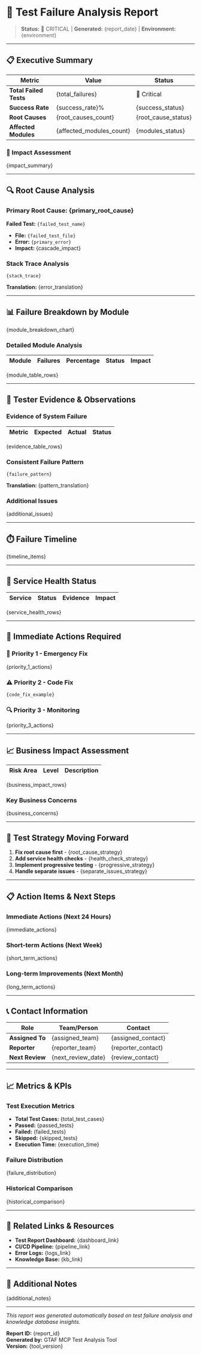 # 🐛 Test Failure Analysis Report

> **Status:** 🔴 CRITICAL | **Generated:** {report_date} | **Environment:** {environment}

---

## 📋 Executive Summary

| Metric | Value | Status |
|--------|-------|---------|
| **Total Failed Tests** | {total_failures} | 🔴 Critical |
| **Success Rate** | {success_rate}% | {success_status} |
| **Root Causes** | {root_causes_count} | {root_cause_status} |
| **Affected Modules** | {affected_modules_count} | {modules_status} |

### 🎯 Impact Assessment
{impact_summary}

---

## 🔍 Root Cause Analysis

### Primary Root Cause: {primary_root_cause}

**Failed Test:** `{failed_test_name}`
- **File:** `{failed_test_file}`
- **Error:** `{primary_error}`
- **Impact:** {cascade_impact}

### Stack Trace Analysis
```
{stack_trace}
```

**Translation:** {error_translation}

---

## 📊 Failure Breakdown by Module

{module_breakdown_chart}

### Detailed Module Analysis

| Module | Failures | Percentage | Status | Impact |
|--------|----------|------------|---------|---------|
{module_table_rows}

---

## 🧪 Tester Evidence & Observations

### Evidence of System Failure

| Metric | Expected | Actual | Status |
|--------|----------|---------|---------|
{evidence_table_rows}

### Consistent Failure Pattern
```
{failure_pattern}
```

**Translation:** {pattern_translation}

### Additional Issues
{additional_issues}

---

## ⏱️ Failure Timeline

{timeline_items}

---

## 🏥 Service Health Status

| Service | Status | Evidence | Impact |
|---------|--------|----------|---------|
{service_health_rows}

---

## 🔧 Immediate Actions Required

### 🚨 Priority 1 - Emergency Fix
{priority_1_actions}

### ⚠️ Priority 2 - Code Fix
```{code_language}
{code_fix_example}
```

### 🔍 Priority 3 - Monitoring
{priority_3_actions}

---

## 📈 Business Impact Assessment

| Risk Area | Level | Description |
|-----------|-------|-------------|
{business_impact_rows}

### Key Business Concerns
{business_concerns}

---

## 🎯 Test Strategy Moving Forward

1. **Fix root cause first** - {root_cause_strategy}
2. **Add service health checks** - {health_check_strategy}
3. **Implement progressive testing** - {progressive_strategy}
4. **Handle separate issues** - {separate_issues_strategy}

---

## 📋 Action Items & Next Steps

### Immediate Actions (Next 24 Hours)
{immediate_actions}

### Short-term Actions (Next Week)
{short_term_actions}

### Long-term Improvements (Next Month)
{long_term_actions}

---

## 📞 Contact Information

| Role | Team/Person | Contact |
|------|-------------|---------|
| **Assigned To** | {assigned_team} | {assigned_contact} |
| **Reporter** | {reporter_team} | {reporter_contact} |
| **Next Review** | {next_review_date} | {review_contact} |

---

## 📈 Metrics & KPIs

### Test Execution Metrics
- **Total Test Cases:** {total_test_cases}
- **Passed:** {passed_tests}
- **Failed:** {failed_tests}
- **Skipped:** {skipped_tests}
- **Execution Time:** {execution_time}

### Failure Distribution
{failure_distribution}

### Historical Comparison
{historical_comparison}

---

## 🔗 Related Links & Resources

- **Test Report Dashboard:** {dashboard_link}
- **CI/CD Pipeline:** {pipeline_link}
- **Error Logs:** {logs_link}
- **Knowledge Base:** {kb_link}

---

## 📝 Additional Notes

{additional_notes}

---

*This report was generated automatically based on test failure analysis and knowledge database insights.*

**Report ID:** {report_id}  
**Generated by:** GTAF MCP Test Analysis Tool  
**Version:** {tool_version}
